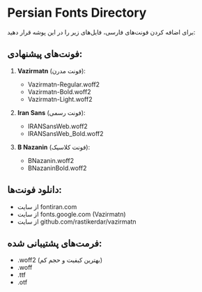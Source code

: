 # Persian Fonts Directory

برای اضافه کردن فونت‌های فارسی، فایل‌های زیر را در این پوشه قرار دهید:

## فونت‌های پیشنهادی:

1. **Vazirmatn** (فونت مدرن):
   - Vazirmatn-Regular.woff2
   - Vazirmatn-Bold.woff2
   - Vazirmatn-Light.woff2

2. **Iran Sans** (فونت رسمی):
   - IRANSansWeb.woff2
   - IRANSansWeb_Bold.woff2

3. **B Nazanin** (فونت کلاسیک):
   - BNazanin.woff2
   - BNazaninBold.woff2

## دانلود فونت‌ها:
- از سایت fontiran.com
- از سایت fonts.google.com (Vazirmatn)
- از سایت github.com/rastikerdar/vazirmatn

## فرمت‌های پشتیبانی شده:
- .woff2 (بهترین کیفیت و حجم کم)
- .woff
- .ttf
- .otf 